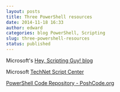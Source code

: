 ```yaml
---
layout: posts
title: Three PowerShell resources
date: 2014-11-18 16:33
author: edward
categories: blog PowerShell, Scripting
slug: three-powershell-resources
status: published
---
```


Microsoft's [Hey, Scripting Guy! blog](http://blogs.technet.com/b/heyscriptingguy/)

Microsoft [TechNet Script Center](https://gallery.technet.microsoft.com/scriptcenter)

[PowerShell Code Repository - PoshCode.org](http://poshcode.org/)

